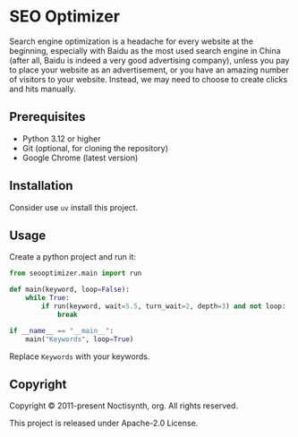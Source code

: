 # SEO Optimizer

Search engine optimization is a headache for every website at the beginning, especially with Baidu as the most used search engine in China (after all, Baidu is indeed a very good advertising company), unless you pay to place your website as an advertisement, or you have an amazing number of visitors to your website. Instead, we may need to choose to create clicks and hits manually.

## Prerequisites

- Python 3.12 or higher
- Git (optional, for cloning the repository)
- Google Chrome (latest version)

## Installation

Consider use `uv` install this project.

## Usage

Create a python project and run it:

```python
from seooptimizer.main import run

def main(keyword, loop=False):
    while True:
        if run(keyword, wait=5.5, turn_wait=2, depth=3) and not loop:
            break

if __name__ == "__main__":
    main("Keywords", loop=True)
```

Replace `Keywords` with your keywords.

## Copyright

Copyright © 2011-present Noctisynth, org. All rights reserved.

This project is released under Apache-2.0 License.
